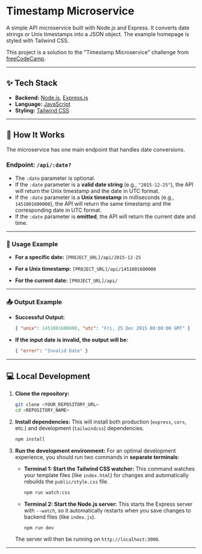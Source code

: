 # Timestamp Microservice

A simple API microservice built with Node.js and Express. It converts date strings or Unix timestamps into a JSON object. The example homepage is styled with Tailwind CSS.

This project is a solution to the "Timestamp Microservice" challenge from [freeCodeCamp](https://www.freecodecamp.org/learn/back-end-development-and-apis/back-end-development-and-apis-projects/timestamp-microservice).

---

## ✨ Tech Stack

-   **Backend:** [Node.js](https://nodejs.org/), [Express.js](https://expressjs.com/)
-   **Language:** [JavaScript](https://developer.mozilla.org/en-US/docs/Web/JavaScript)
-   **Styling:** [Tailwind CSS](https://tailwindcss.com/)

---

## 🚀 How It Works

The microservice has one main endpoint that handles date conversions.

### Endpoint: `/api/:date?`

-   The `:date` parameter is optional.
-   If the `:date` parameter is a **valid date string** (e.g., `"2015-12-25"`), the API will return the Unix timestamp and the date in UTC format.
-   If the `:date` parameter is a **Unix timestamp** in milliseconds (e.g., `1451001600000`), the API will return the same timestamp and the corresponding date in UTC format.
-   If the `:date` parameter is **omitted**, the API will return the current date and time.

---

### 📝 Usage Example

-   **For a specific date:**
    `[PROJECT_URL]/api/2015-12-25`

-   **For a Unix timestamp:**
    `[PROJECT_URL]/api/1451001600000`

-   **For the current date:**
    `[PROJECT_URL]/api/`

---

### 📤 Output Example

-   **Successful Output:**

    ```json
    { "unix": 1451001600000, "utc": "Fri, 25 Dec 2015 00:00:00 GMT" }
    ```

-   **If the input date is invalid, the output will be:**
    ```json
    { "error": "Invalid Date" }
    ```

---

## 💻 Local Development

1.  **Clone the repository:**

    ```bash
    git clone <YOUR_REPOSITORY_URL>
    cd <REPOSITORY_NAME>
    ```

2.  **Install dependencies:**
    This will install both production (`express`, `cors`, etc.) and development (`tailwindcss`) dependencies.

    ```bash
    npm install
    ```

3.  **Run the development environment:**
    For an optimal development experience, you should run two commands in **separate terminals**:

    -   **Terminal 1: Start the Tailwind CSS watcher:**
        This command watches your template files (like `index.html`) for changes and automatically rebuilds the `public/style.css` file.

        ```bash
        npm run watch:css
        ```

    -   **Terminal 2: Start the Node.js server:**
        This starts the Express server with `--watch`, so it automatically restarts when you save changes to backend files (like `index.js`).
        ```bash
        npm run dev
        ```

    The server will then be running on `http://localhost:3000`.

---
